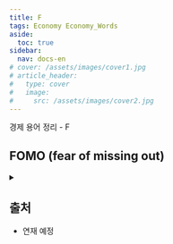 ```yaml
---
title: F
tags: Economy Economy_Words
aside:
  toc: true
sidebar:
  nav: docs-en
# cover: /assets/images/cover1.jpg
# article_header:
#   type: cover
#   image:
#     src: /assets/images/cover2.jpg
---
```


경제 용어 정리 - F

<!-- more -->

## FOMO (fear of missing out)
<details>
<summary></summary>
<div markdown="1">
<!-- markdown 위/아래 한칸 공백 두어야 함 -->
<!-- https://inasie.github.io/it일반/마크다운-expander-control/ -->

- 뒤처지는 듯한 느낌에 급하게 투자를 하는 것
- https://ko.m.wikipedia.org/wiki/%ED%8F%AC%EB%AA%A8

</div>
</details>


## 출처
- 연재 예정
